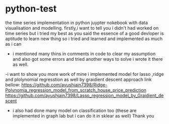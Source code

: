 # python-test
the time series implementation in python juypter nokebook with data visualisation and modelling.
firstly,i want to tell you i didn't had worked on time series but i tried my best as you said the essence of a good devloper is aptitude to learn new thing so i tried and learned and implemented as much as i can
- i mentioned many thins in comments in code to clear my assumption and also got some errors and tried another ways to solve i wrote it there as well.

-i want to show you more work of mine i implemented model for lasso ,ridge and plolynomial regresstion as well by graidient descent approach link bellow:
https://github.com/ayushjain7398/Ridge-Polynomia_regression_model_from_scratch_house_price_prediction
https://github.com/ayushjain7398/Lasso_regression_model_by_Graidient_descent

- i also had done many model on classification too (these are implemented in graph lab but i can do it in sklear as well)
Thank you
